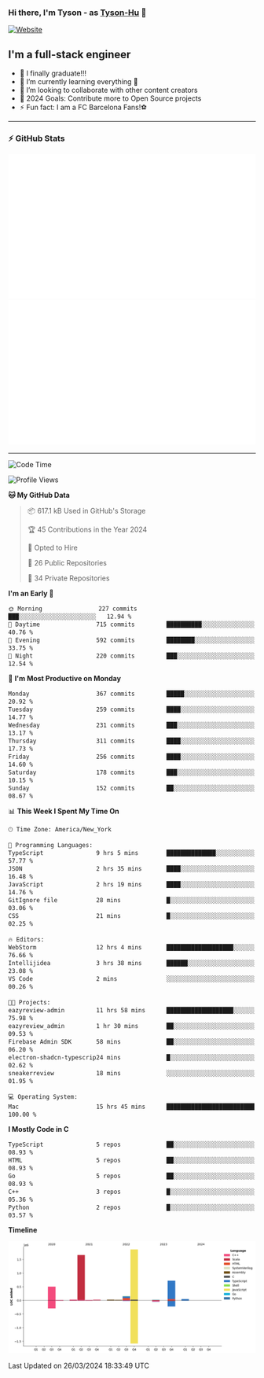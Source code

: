 ### Hi there, I'm Tyson - as [Tyson-Hu][website] 👋

[![Website](https://img.shields.io/website?label=Tianzhe.me&style=for-the-badge&url=https%3A%2F%2Ftianzhe.me)](https://tianzhe.me)


## I'm a full-stack engineer

- 🔭 I finally graduate!!!
- 🌱 I’m currently learning everything 🤣
- 👯 I’m looking to collaborate with other content creators
- 🥅 2024 Goals: Contribute more to Open Source projects
- ⚡ Fun fact: I am a FC Barcelona Fans!⚽️

---

### ⚡️ GitHub Stats
![](https://raw.githubusercontent.com/Tyson-Hu/github-stats-card/master/generated/overview.svg)
![](https://raw.githubusercontent.com/Tyson-Hu/github-stats-card/master/generated/languages.svg)

---

<!--START_SECTION:waka-->
![Code Time](http://img.shields.io/badge/Code%20Time-79%20hrs%2034%20mins-blue)

![Profile Views](http://img.shields.io/badge/Profile%20Views-0-blue)

**🐱 My GitHub Data** 

> 📦 617.1 kB Used in GitHub's Storage 
 > 
> 🏆 45 Contributions in the Year 2024
 > 
> 💼 Opted to Hire
 > 
> 📜 26 Public Repositories 
 > 
> 🔑 34 Private Repositories 
 > 
**I'm an Early 🐤** 

```text
🌞 Morning                227 commits         ███░░░░░░░░░░░░░░░░░░░░░░   12.94 % 
🌆 Daytime                715 commits         ██████████░░░░░░░░░░░░░░░   40.76 % 
🌃 Evening                592 commits         ████████░░░░░░░░░░░░░░░░░   33.75 % 
🌙 Night                  220 commits         ███░░░░░░░░░░░░░░░░░░░░░░   12.54 % 
```
📅 **I'm Most Productive on Monday** 

```text
Monday                   367 commits         █████░░░░░░░░░░░░░░░░░░░░   20.92 % 
Tuesday                  259 commits         ████░░░░░░░░░░░░░░░░░░░░░   14.77 % 
Wednesday                231 commits         ███░░░░░░░░░░░░░░░░░░░░░░   13.17 % 
Thursday                 311 commits         ████░░░░░░░░░░░░░░░░░░░░░   17.73 % 
Friday                   256 commits         ████░░░░░░░░░░░░░░░░░░░░░   14.60 % 
Saturday                 178 commits         ███░░░░░░░░░░░░░░░░░░░░░░   10.15 % 
Sunday                   152 commits         ██░░░░░░░░░░░░░░░░░░░░░░░   08.67 % 
```


📊 **This Week I Spent My Time On** 

```text
🕑︎ Time Zone: America/New_York

💬 Programming Languages: 
TypeScript               9 hrs 5 mins        ██████████████░░░░░░░░░░░   57.77 % 
JSON                     2 hrs 35 mins       ████░░░░░░░░░░░░░░░░░░░░░   16.48 % 
JavaScript               2 hrs 19 mins       ████░░░░░░░░░░░░░░░░░░░░░   14.76 % 
GitIgnore file           28 mins             █░░░░░░░░░░░░░░░░░░░░░░░░   03.06 % 
CSS                      21 mins             █░░░░░░░░░░░░░░░░░░░░░░░░   02.25 % 

🔥 Editors: 
WebStorm                 12 hrs 4 mins       ███████████████████░░░░░░   76.66 % 
Intellijidea             3 hrs 38 mins       ██████░░░░░░░░░░░░░░░░░░░   23.08 % 
VS Code                  2 mins              ░░░░░░░░░░░░░░░░░░░░░░░░░   00.26 % 

🐱‍💻 Projects: 
eazyreview-admin         11 hrs 58 mins      ███████████████████░░░░░░   75.98 % 
eazyreview_admin         1 hr 30 mins        ██░░░░░░░░░░░░░░░░░░░░░░░   09.53 % 
Firebase Admin SDK       58 mins             ██░░░░░░░░░░░░░░░░░░░░░░░   06.20 % 
electron-shadcn-typescrip24 mins             █░░░░░░░░░░░░░░░░░░░░░░░░   02.62 % 
sneakerreview            18 mins             ░░░░░░░░░░░░░░░░░░░░░░░░░   01.95 % 

💻 Operating System: 
Mac                      15 hrs 45 mins      █████████████████████████   100.00 % 
```

**I Mostly Code in C** 

```text
TypeScript               5 repos             ██░░░░░░░░░░░░░░░░░░░░░░░   08.93 % 
HTML                     5 repos             ██░░░░░░░░░░░░░░░░░░░░░░░   08.93 % 
Go                       5 repos             ██░░░░░░░░░░░░░░░░░░░░░░░   08.93 % 
C++                      3 repos             █░░░░░░░░░░░░░░░░░░░░░░░░   05.36 % 
Python                   2 repos             █░░░░░░░░░░░░░░░░░░░░░░░░   03.57 % 
```



**Timeline**

![Lines of Code chart](https://raw.githubusercontent.com/Tyson-Hu/Tyson-Hu/main/assets/bar_graph.png)


 Last Updated on 26/03/2024 18:33:49 UTC
<!--END_SECTION:waka-->


[website]: https://github.com/Tyson-Hu
